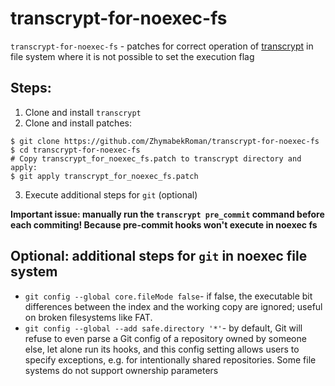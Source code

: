 # transcrypt-for-noexec-fs
`transcrypt-for-noexec-fs` - patches for correct operation of [transcrypt](https://github.com/elasticdog/transcrypt) in file system where it is not possible to set the execution flag

## Steps:
1) Clone and install `transcrypt`
2) Clone and install patches:
```
$ git clone https://github.com/ZhymabekRoman/transcrypt-for-noexec-fs
$ cd transcrypt-for-noexec-fs
# Copy transcrypt_for_noexec_fs.patch to transcrypt directory and apply:
$ git apply transcrypt_for_noexec_fs.patch
```
3) Execute additional steps for `git` (optional)

**Important issue: manually run the `transcrypt pre_commit` command before each commiting! Because pre-commit hooks won't execute in noexec fs**

## Optional: additional steps for `git` in noexec file system
- `git config --global core.fileMode false`- if false, the executable bit differences between the index and the
       working copy are ignored; useful on broken filesystems like FAT.
- `git config --global --add safe.directory '*'`- by default, Git will refuse to even parse a Git config of a repository owned by someone else, let alone run its hooks, and this config setting allows users to specify exceptions, e.g. for intentionally shared repositories. Some file systems do not support ownership parameters
